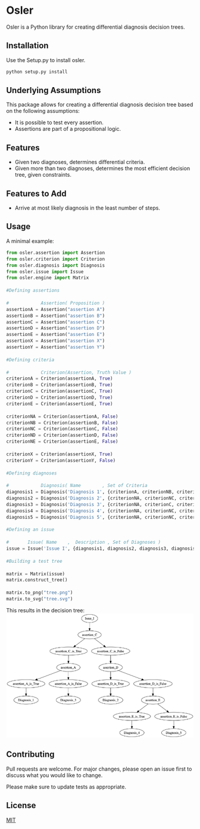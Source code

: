 # Osler

Osler is a Python library for creating differential diagnosis decision trees.

## Installation

Use the Setup.py to install osler.

```bash
python setup.py install
```

## Underlying Assumptions

This package allows for creating a differential diagnosis decision tree based on the following assumptions:
* It is possible to test every assertion.
* Assertions are part of a propositional logic.

## Features

* Given two diagnoses, determines differential criteria.
* Given more than two diagnoses, determines the most efficient decision tree, given constraints.

## Features to Add

* Arrive at most likely diagnosis in the least number of steps.

## Usage

A minimal example:

```python
from osler.assertion import Assertion
from osler.criterion import Criterion
from osler.diagnosis import Diagnosis
from osler.issue import Issue
from osler.engine import Matrix

#Defining assertions

#            Assertion( Proposition )
assertionA = Assertion("assertion A")
assertionB = Assertion("assertion B")
assertionC = Assertion("assertion C")
assertionD = Assertion("assertion D")
assertionE = Assertion("assertion E")
assertionX = Assertion("assertion X")
assertionY = Assertion("assertion Y")

#Defining criteria

#            Criterion(Assertion, Truth Value )
criterionA = Criterion(assertionA, True)
criterionB = Criterion(assertionB, True)
criterionC = Criterion(assertionC, True)
criterionD = Criterion(assertionD, True)
criterionE = Criterion(assertionE, True)

criterionNA = Criterion(assertionA, False)
criterionNB = Criterion(assertionB, False)
criterionNC = Criterion(assertionC, False)
criterionND = Criterion(assertionD, False)
criterionNE = Criterion(assertionE, False)

criterionX = Criterion(assertionX, True)
criterionY = Criterion(assertionY, False)

#Defining diagnoses

#            Diagnosis( Name        , Set of Criteria                                      , Probability )
diagnosis1 = Diagnosis('Diagnosis 1', {criterionA, criterionNB, criterionC, criterionX}, 0.25)
diagnosis2 = Diagnosis('Diagnosis 2', {criterionNA, criterionNC, criterionD, criterionY, criterionX}, 0.15)
diagnosis3 = Diagnosis('Diagnosis 3', {criterionNA, criterionC, criterionX}, 0.5)
diagnosis4 = Diagnosis('Diagnosis 4', {criterionNA, criterionNC, criterionND, criterionE, criterionX}, 0.25)
diagnosis5 = Diagnosis('Diagnosis 5', {criterionNA, criterionNC, criterionND, criterionNE, criterionX}, 0.025)

#Defining an issue

#       Issue( Name    ,  Description , Set of Diagnoses )
issue = Issue('Issue I', {diagnosis1, diagnosis2, diagnosis3, diagnosis4, diagnosis5})

#Building a test tree

matrix = Matrix(issue)
matrix.construct_tree()

matrix.to_png("tree.png")
matrix.to_svg("tree.svg")
```

This results in the decision tree:
![Example decision tree](/test/engine_test1.png "Decision Tree Example")

## Contributing
Pull requests are welcome. For major changes, please open an issue first to discuss what you would like to change.

Please make sure to update tests as appropriate.

## License
[MIT](LICENSE)